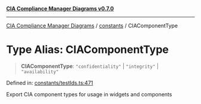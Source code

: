 [**CIA Compliance Manager Diagrams v0.7.0**](../../README.md)

***

[CIA Compliance Manager Diagrams](../../modules.md) / [constants](../README.md) / CIAComponentType

# Type Alias: CIAComponentType

> **CIAComponentType**: `"confidentiality"` \| `"integrity"` \| `"availability"`

Defined in: [constants/testIds.ts:471](https://github.com/Hack23/cia-compliance-manager/blob/959ad507202d1cb78ada77cec76006b099ceca7d/src/constants/testIds.ts#L471)

Export CIA component types for usage in widgets and components
